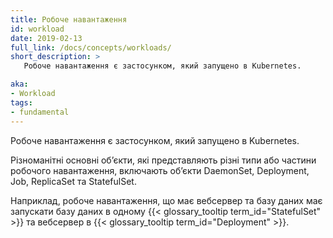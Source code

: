 ```yaml
---
title: Робоче навантаження
id: workload
date: 2019-02-13
full_link: /docs/concepts/workloads/
short_description: >
   Робоче навантаження є застосунком, який запущено в Kubernetes.

aka: 
- Workload
tags:
- fundamental
---
```


Робоче навантаження є застосунком, який запущено в Kubernetes.

<!--more-->

Різноманітні основні обʼєкти, які представляють різні типи або частини робочого навантаження, включають обʼєкти DaemonSet, Deployment, Job, ReplicaSet та StatefulSet.

Наприклад, робоче навантаження, що має вебсервер та базу даних має запускати базу даних в одному {{< glossary_tooltip term_id="StatefulSet" >}} та вебсервер в {{< glossary_tooltip term_id="Deployment" >}}.
